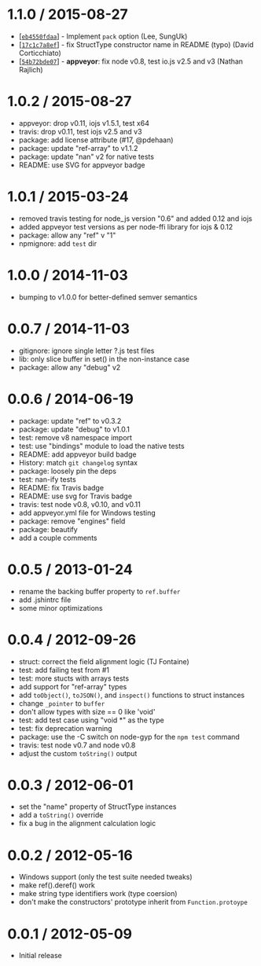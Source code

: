 
1.1.0 / 2015-08-27
==================

* [[`eb4550fdaa`](https://github.com/TooTallNate/ref-struct/commit/eb4550fdaa)] - Implement `pack` option (Lee, SungUk)
* [[`17c1c7a8ef`](https://github.com/TooTallNate/ref-struct/commit/17c1c7a8ef)] - fix StructType constructor name in README (typo) (David Corticchiato)
* [[`54b72bde07`](https://github.com/TooTallNate/ref-struct/commit/54b72bde07)] - **appveyor**: fix node v0.8, test io.js v2.5 and v3 (Nathan Rajlich)

1.0.2 / 2015-08-27
==================

  * appveyor: drop v0.11, iojs v1.5.1, test x64
  * travis: drop v0.11, test iojs v2.5 and v3
  * package: add license attribute (#17, @pdehaan)
  * package: update "ref-array" to v1.1.2
  * package: update "nan" v2 for native tests
  * README: use SVG for appveyor badge

1.0.1 / 2015-03-24
==================

  * removed travis testing for node_js version "0.6" and added 0.12 and iojs
  * added appveyor test versions as per node-ffi library for iojs & 0.12
  * package: allow any "ref" v "1"
  * npmignore: add `test` dir

1.0.0 / 2014-11-03
==================

  * bumping to v1.0.0 for better-defined semver semantics

0.0.7 / 2014-11-03
==================

  * gitignore: ignore single letter ?.js test files
  * lib: only slice buffer in set() in the non-instance case
  * package: allow any "debug" v2

0.0.6 / 2014-06-19
==================

  * package: update "ref" to v0.3.2
  * package: update "debug" to v1.0.1
  * test: remove v8 namespace import
  * test: use "bindings" module to load the native tests
  * README: add appveyor build badge
  * History: match `git changelog` syntax
  * package: loosely pin the deps
  * test: nan-ify tests
  * README: fix Travis badge
  * README: use svg for Travis badge
  * travis: test node v0.8, v0.10, and v0.11
  * add appveyor.yml file for Windows testing
  * package: remove "engines" field
  * package: beautify
  * add a couple comments

0.0.5 / 2013-01-24
==================

  * rename the backing buffer property to `ref.buffer`
  * add .jshintrc file
  * some minor optimizations

0.0.4 / 2012-09-26
==================

  * struct: correct the field alignment logic (TJ Fontaine)
  * test: add failing test from #1
  * test: more stucts with arrays tests
  * add support for "ref-array" types
  * add `toObject()`, `toJSON()`, and `inspect()` functions to struct instances
  * change `_pointer` to `buffer`
  * don't allow types with size == 0 like 'void'
  * test: add test case using "void *" as the type
  * test: fix deprecation warning
  * package: use the -C switch on node-gyp for the `npm test` command
  * travis: test node v0.7 and node v0.8
  * adjust the custom `toString()` output

0.0.3 / 2012-06-01
==================

  * set the "name" property of StructType instances
  * add a `toString()` override
  * fix a bug in the alignment calculation logic

0.0.2 / 2012-05-16
==================

  * Windows support (only the test suite needed tweaks)
  * make ref().deref() work
  * make string type identifiers work (type coersion)
  * don't make the constructors' prototype inherit from `Function.protoype`

0.0.1 / 2012-05-09
==================

  * Initial release

